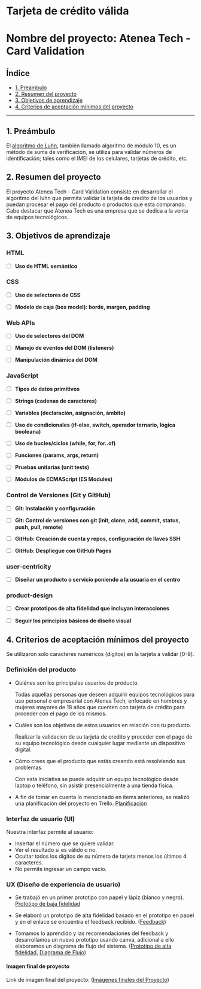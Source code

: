 # Tarjeta de crédito válida

# Nombre del proyecto: Atenea Tech - Card Validation

## Índice

- [1. Preámbulo](#1-preámbulo)
- [2. Resumen del proyecto](#2-resumen-del-proyecto)
- [3. Objetivos de aprendizaje](#3-objetivos-de-aprendizaje)
- [4. Criterios de aceptación mínimos del proyecto](#4-criterios-de-aceptación-mínimos-del-proyecto)

---

## 1. Preámbulo

El [algoritmo de Luhn](https://es.wikipedia.org/wiki/Algoritmo_de_Luhn),
también llamado algoritmo de módulo 10, es un método de suma de verificación,
se utiliza para validar números de identificación; tales como el IMEI de los
celulares, tarjetas de crédito, etc.

## 2. Resumen del proyecto

El proyecto Atenea Tech - Card Validation consiste en desarrollar el algoritmo del luhn que permita validar la tarjeta de credito de los usuarios y puedan procesar el pago del producto o productos que esta comprando. Cabe destacar que Atenea Tech es una empresa que se dedica a la venta de equipos tecnológicos..

## 3. Objetivos de aprendizaje

### HTML

- [ ] **Uso de HTML semántico**

### CSS

- [ ] **Uso de selectores de CSS**

- [ ] **Modelo de caja (box model): borde, margen, padding**

### Web APIs

- [ ] **Uso de selectores del DOM**

- [ ] **Manejo de eventos del DOM (listeners)**

- [ ] **Manipulación dinámica del DOM**

### JavaScript

- [ ] **Tipos de datos primitivos**

- [ ] **Strings (cadenas de caracteres)**

- [ ] **Variables (declaración, asignación, ámbito)**

- [ ] **Uso de condicionales (if-else, switch, operador ternario, lógica booleana)**

- [ ] **Uso de bucles/ciclos (while, for, for..of)**

- [ ] **Funciones (params, args, return)**

- [ ] **Pruebas unitarias (unit tests)**

- [ ] **Módulos de ECMAScript (ES Modules)**

### Control de Versiones (Git y GitHub)

- [ ] **Git: Instalación y configuración**

- [ ] **Git: Control de versiones con git (init, clone, add, commit, status, push, pull, remote)**

- [ ] **GitHub: Creación de cuenta y repos, configuración de llaves SSH**

- [ ] **GitHub: Despliegue con GitHub Pages**

### user-centricity

- [ ] **Diseñar un producto o servicio poniendo a la usuaria en el centro**

### product-design

- [ ] **Crear prototipos de alta fidelidad que incluyan interacciones**

- [ ] **Seguir los principios básicos de diseño visual**

## 4. Criterios de aceptación mínimos del proyecto

Se utilizaron solo caracteres numéricos (dígitos) en la tarjeta a validar [0-9].

### Definición del producto

- Quiénes son los principales usuarios de producto.

  Todas aquellas personas que deseen adquirir equipos tecnológicos para uso personal o empresarial con Atenea Tech, enfocado en hombres y mujeres mayores de 18 años que cuenten con tarjeta de crédito para proceder con el pago de los mismos.

- Cuáles son los objetivos de estos usuarios en relación con tu producto.

  Realizar la validacion de su tarjeta de credito y proceder con el pago de su equipo tecnológico desde cualquier lugar mediante un dispositivo digital.

- Cómo crees que el producto que estás creando está resolviendo sus problemas.

  Con esta iniciativa se puede adquirir un equipo tecnológico desde laptop o teléfono, sin asistir presencialmente a una tienda física.

- A fin de tomar en cuenta lo mencionado en items anteriores, se realizó una planificación del proyecto en Trello.
  [Planificación](https://trello.com/invite/b/NAIIM76C/ae0e10c73c1340ce5fae808a1a1f1068/kanban-template)

### Interfaz de usuario (UI)

Nuestra interfaz permite al usuario:

- Insertar el número que se quiere validar.
- Ver el resultado si es válido o no.
- Ocultar todos los dígitos de su número de tarjeta menos los últimos
  4 caracteres.
- No permite ingresar un campo vacío.

### UX (Diseño de experiencia de usuario)

- Se trabajó en un primer prototipo con papel y lápiz (blanco y negro).
  [Prototipo de baja fidelidad](https://www.canva.com/design/DAE9zC1Ymzc/xBdMM-JWJGDMno98QscyAw/view?utm_content=DAE9zC1Ymzc&utm_campaign=designshare&utm_medium=link2&utm_source=sharebutton)

- Se elaboró un prototipo de alta fidelidad basado en el prototipo en papel y en el enlace se encuentra el feedback recibido. ([Feedback](https://www.canva.com/design/DAE9zB_GhJU/sBo1iK4ohjmSSuQVZckNSg/view?utm_content=DAE9zB_GhJU&utm_campaign=designshare&utm_medium=link2&utm_source=sharebutton))

- Tomamos lo aprendido y las recomendaciones del feedback y desarrollamos un
  nuevo prototipo usando canva, adicional a ello elaboramos un diagrama de flujo del sistema.
  ([Prototipo de alta fidelidad](https://www.canva.com/design/DAE7urmTjqM/vYPNxRHsEVoZdBZn_QffWg/view?utm_content=DAE7urmTjqM&utm_campaign=designshare&utm_medium=link2&utm_source=sharebutton), [Diagrama de Flujo](https://www.canva.com/design/DAE7vEZjcR0/veP8aVIx1qTRlDDCumYlng/view?utm_content=DAE7vEZjcR0&utm_campaign=designshare&utm_medium=link2&utm_source=sharebutton))

#### Imagen final de proyecto

Link de imagen final del proyecto: ([Imágenes finales del Proyecto](https://www.canva.com/design/DAE9zb9wlpU/6SIDDj7z-y21VhJxvMsN6A/view?utm_content=DAE9zb9wlpU&utm_campaign=designshare&utm_medium=link2&utm_source=sharebutton))

